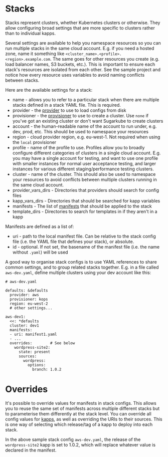 # Stacks
Stacks represent clusters, whether Kubernetes clusters or otherwise. They allow configuring broad settings that are more specific to clusters rather than to individual kapps.

Several settings are available to help you namespace resources so you can run multiple stacks in the same cloud account. E.g. if you need a hosted zone, name it something like `<cluster_name>.<profile>.<region>.example.com`. The same goes for other resources you create (e.g. load balancer names, S3 buckets, etc.). This is important to ensure each stack's resources are isolated from each other. See the sample project and notice how every resource uses variables to avoid naming conflicts between stacks.

Here are the available settings for a stack:

*	name - allows you to refer to a particular stack when there are multiple stacks defined in a stack YAML file. This is required.  
*	provider - the [provider](providers.md) to use to load configs from disk
*	provisioner - the [provisioner](provisioners.md) to use to create a cluster. Use `none` if you've got an existing cluster or don't want Sugarkube to create clusters          
*	account - the human-readable name of the account to run under, e.g. dev, prod, etc. This should be used to namespace your resources              
*	region - cloud provider region, e.g. eu-west-1. Not required when using the `local` provisioner               
*	profile - name of the profile to use. Profiles allow you to broadly configure different categories of clusters in a single cloud account. E.g. you may have a single account for testing, and want to use one profile with smaller instances for normal user acceptance testing, and larger instances for various different staging/performance testing clusters.               
*	cluster - name of the cluster. This should also be used to namespace your resources to avoid conflicts between multiple clusters running in the same cloud account.              
*	provider_vars_dirs - Directories that providers should search for config files
*	kapp_vars_dirs - Directories that should be searched for kapp variables
*	manifests - The list of [manifests](manifests.yaml) that should be applied to the stack
*	template_dirs - Directories to search for templates in if they aren't in a kapp

Manifests are defined as a list of:

* uri - path to the local manifest file. Can be relative to the stack config file (i.e. the YAML file that defines your stack), or absolute. 
* id - optional. If not set, the basename of the manifest file (i.e. the name without `.yaml`) will be used

A good way to organise stack configs is to use YAML references to share common settings, and to group related stacks together. E.g. in a file called `aws-dev.yaml`, define multiple clusters using your dev account like this:
```
# aws-dev.yaml

defaults: &defaults
  provider: aws
  provisioner: kops
  region: eu-west-2
  # other settings...

aws-dev1:
  <<: *defaults
  cluster: dev1
  manifests: 
  - uri: manifest1.yaml
  - ...
  overrides:        # See below
    wordpress-site2:
      state: present
      sources:
        wordpress:
          options:
            branch: 1.0.2    
```

# Overrides
It's possible to override values for manifests in stack configs. This allows you to reuse the same set of manifests across multiple different stacks but to parameterise them differently at the stack level. You can override all config values for [kapps](kapps.md), as well as overriding the URIs to their sources. This is one way of selecting which release/tag of a kapp to deploy into each stack. 

In the above sample stack config `aws-dev.yaml`, the release of the `wordpress-site2` kapp is set to 1.0.2, which will replace whatever value is declared in the manifest.
